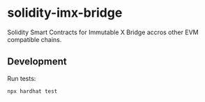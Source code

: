 # solidity-imx-bridge
Solidity Smart Contracts for Immutable X Bridge accros other EVM
compatible chains.

## Development

Run tests:
```
npx hardhat test
```
